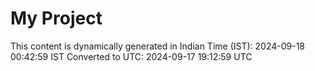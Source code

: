 # My Project

This content is dynamically generated in Indian Time (IST): 2024-09-18 00:42:59 IST
Converted to UTC: 2024-09-17 19:12:59 UTC
